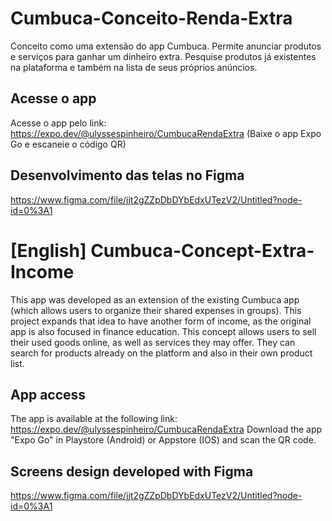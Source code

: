 # Cumbuca-Conceito-Renda-Extra

Conceito como uma extensão do app Cumbuca. Permite anunciar produtos e serviços para ganhar um dinheiro extra. Pesquise produtos já existentes na plataforma e também na lista de seus próprios anúncios.

## Acesse o app
Acesse o app pelo link:
https://expo.dev/@ulyssespinheiro/CumbucaRendaExtra 
(Baixe o app Expo Go e escaneie o código QR)

## Desenvolvimento das telas no Figma
https://www.figma.com/file/jjt2gZZpDbDYbEdxUTezV2/Untitled?node-id=0%3A1

# [English] Cumbuca-Concept-Extra-Income

This app was developed as an extension of the existing Cumbuca app (which allows users to organize their shared expenses in groups). This project expands that idea to have another form of income, as the original app is also focused in finance education. This concept allows users to sell their used goods online, as well as services they may offer. They can search for products already on the platform and also in their own product list.

## App access
The app is available at the following link:
https://expo.dev/@ulyssespinheiro/CumbucaRendaExtra 
Download the app "Expo Go" in Playstore (Android) or Appstore (IOS) and scan the QR code.

## Screens design developed with Figma
https://www.figma.com/file/jjt2gZZpDbDYbEdxUTezV2/Untitled?node-id=0%3A1
